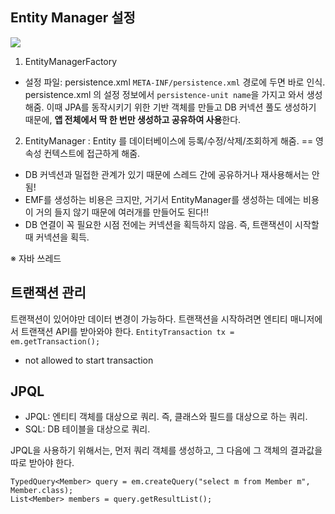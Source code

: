 
## Entity Manager 설정
![](https://image.slidesharecdn.com/ksug2015jpa2-150803103307-lva1-app6891/95/ksug2015-jpa2-jpa-14-638.jpg?cb=1438598296)

1. EntityManagerFactory
* 설정 파일: persistence.xml
`META-INF/persistence.xml` 경로에 두면 바로 인식.
persistence.xml 의 설정 정보에서 `persistence-unit name`을 가지고 와서 생성해줌.
이때 JPA를 동작시키기 위한 기반 객체를 만들고 DB 커넥션 풀도 생성하기 때문에, **앱 전체에서 딱 한 번만 생성하고 공유하여 사용**한다.

2. EntityManager
: Entity 를 데이터베이스에 등록/수정/삭제/조회하게 해줌.
== 영속성 컨텍스트에 접근하게 해줌.
* DB 커넥션과 밀접한 관계가 있기 때문에 스레드 간에 공유하거나 재사용해서는 안됨!
* EMF를 생성하는 비용은 크지만, 거기서 EntityManager를 생성하는 데에는 비용이 거의 들지 않기 때문에 여러개를 만들어도 된다!!
* DB 연결이 꼭 필요한 시점 전에는 커넥션을 획득하지 않음. 즉, 트랜잭션이 시작할 때 커넥션을 획득.

※ 자바 쓰레드


## 트랜잭션 관리
트랜잭션이 있어야만 데이터 변경이 가능하다.
트랜잭션을 시작하려면 엔티티 매니저에서 트랜잭션 API를 받아와야 한다.
`EntityTransaction tx = em.getTransaction();`

* not allowed to start transaction


## JPQL
* JPQL: 엔티티 객체를 대상으로 쿼리. 즉, 클래스와 필드를 대상으로 하는 쿼리.
* SQL: DB 테이블을 대상으로 쿼리.

JPQL을 사용하기 위해서는, 먼저 쿼리 객체를 생성하고, 그 다음에 그 객체의 결과값을 따로 받아야 한다.
```
TypedQuery<Member> query = em.createQuery("select m from Member m", Member.class);
List<Member> members = query.getResultList();
```